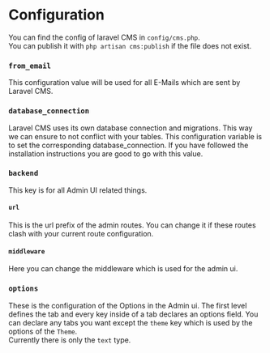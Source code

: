 # Configuration

You can find the config of laravel CMS in `config/cms.php`.  
You can publish it with `php artisan cms:publish` if the file does not exist.

### `from_email`
This configuration value will be used for all E-Mails which are sent by Laravel CMS.

### `database_connection`
Laravel CMS uses its own database connection and migrations. This way we can ensure to not conflict with your tables.
This configuration variable is to set the corresponding database_connection. 
If you have followed the installation instructions you are good to go with this value.

### `backend`
This key is for all Admin UI related things.

#### `url`
This is the url prefix of the admin routes. You can change it if these routes clash with your 
current route configuration.

#### `middleware`
Here you can change the middleware which is used for the admin ui.

### `options`
These is the configuration of the Options in the Admin ui. The first level defines the tab 
and every key inside of a tab declares an options field. You can declare any tabs 
you want except the `theme` key which is used by the options of the `Theme`.  
Currently there is only the `text` type.
